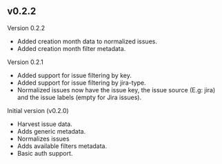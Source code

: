 ## v0.2.2

Version 0.2.2

- Added creation month data to normalized issues.
- Added creation month filter metadata.

Version 0.2.1

- Added support for issue filtering by key.
- Added support for issue filtering by jira-type.
- Normalized issues now have the issue key, the issue source (E.g: jira) and the issue labels (empty for Jira issues).


Initial version (v0.2.0)

- Harvest issue data.
- Adds generic metadata.
- Normalizes issues
- Adds available filters metadata.
- Basic auth support.
